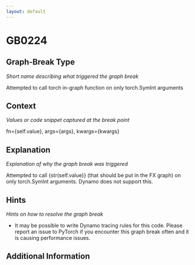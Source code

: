 ```yaml
---
layout: default
---
```

# GB0224

## Graph-Break Type
*Short name describing what triggered the graph break*

Attempted to call torch in-graph function on only torch.SymInt arguments

## Context
*Values or code snippet captured at the break point*

fn={self.value}, args={args}, kwargs={kwargs}

## Explanation
*Explanation of why the graph break was triggered*

Attempted to call {str(self.value)} (that should be put in the FX graph) on only torch.SymInt arguments. Dynamo does not support this.

## Hints
*Hints on how to resolve the graph break*

- It may be possible to write Dynamo tracing rules for this code. Please report an issue to PyTorch if you encounter this graph break often and it is causing performance issues.


## Additional Information

<!-- ADDITIONAL INFORMATION START - Add custom information below this line -->

<!-- ADDITIONAL INFORMATION END -->

